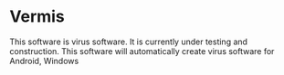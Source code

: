 # Vermis
This software is virus software. It is currently under testing and construction. This software will automatically create virus software for Android, Windows
